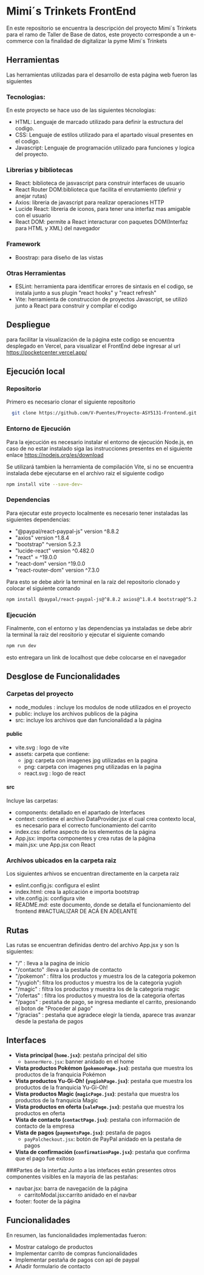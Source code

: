 
# Mimi´s Trinkets FrontEnd

En este repositorio se encuentra la descripción del proyecto Mimi´s Trinkets para el ramo de Taller de Base de datos, este proyecto corresponde a un e-commerce con la finalidad de digitalizar la pyme Mimi´s Trinkets

## Herramientas

Las herramientas utilizadas para el desarrollo de esta página web fueron las siguientes

### Tecnologias:
En este proyecto se hace uso de las siguientes técnologias:
- HTML: Lenguaje de marcado utilizado para definir la estructura del codigo.
- CSS: Lenguaje de estilos utilizado para el apartado visual presentes en el codigo.
- Javascript: Lenguaje de programación utilizado para funciones y logica del proyecto.

### Librerias y bibliotecas
- React: biblioteca de jasvascript para construir interfaces de usuario
- React Router DOM:biblioteca que facilita el enrutamiento (definir y anejar rutas)
- Axios: libreria de javascript para realizar operaciones HTTP
- Lucide React: libreria de iconos, para tener una interfaz mas amigable con el usuario
- React DOM: permite a React interacturar con paquetes DOM(Interfaz para HTML y XML) del navegador

### Framework
- Boostrap: para diseño de las vistas

### Otras Herramientas
- ESLint: herramienta para identificar errores de sintaxis en el codigo, se instala junto a sus plugin "react hooks" y "react refresh"
- Vite: herramienta de construccion de proyectos Javascript, se utilizó junto a React para construir y compilar el codigo
## Despliegue
para facilitar la visualización de la página este codigo se encuentra desplegado en Vercel, para visualizar el FrontEnd debe ingresar al url https://pocketcenter.vercel.app/

## Ejecución local
### Repositorio
Primero es necesario clonar el siguiente repositorio

```bash
  git clone https://github.com/V-Puentes/Proyecto-ASY5131-Frontend.git
```

### Entorno de Ejecución
Para la ejecución es necesario instalar el entorno de ejecución Node.js, en caso de no estar instalado siga las instrucciones presentes en el siguiente enlace https://nodejs.org/es/download

Se utilizará tambien la herramienta de compilación Vite, si no se encuentra instalada debe ejecutarse en el archivo raiz el siguiente codigo

```bash
npm install vite --save-dev~
```

### Dependencias
Para ejecutar este proyecto localmente es necesario tener instaladas las siguientes dependencias:

- "@paypal/react-paypal-js" version ^8.8.2
- "axios" version ^1.8.4
- "bootstrap" ^version 5.2.3
- "lucide-react" version ^0.482.0
- "react" = ^19.0.0
- "react-dom" version ^19.0.0
- "react-router-dom" version ^7.3.0

Para esto se debe abrir la terminal en la raiz del repositorio clonado y colocar el siguiente comando
```bash
npm install @paypal/react-paypal-js@^8.8.2 axios@^1.8.4 bootstrap@^5.2.3 lucide-react@^0.482.0 react@^19.0.0 react-dom@^19.0.0 react-router-dom@^7.3.0

```
### Ejecución

Finalmente, con el entorno y las dependencias ya instaladas se debe abrir la terminal la raiz del reositorio y ejecutar el siguiente comando

```bash
npm run dev
```
esto entregara un link de localhost que debe colocarse en el navegador

## Desglose de Funcionalidades

### Carpetas del proyecto
- node_modules : incluye los modulos de node utilizados en el proyecto
- public: incluye los archivos publicos de la página
- src: incluye los archivos que dan funcionalidad a la página

#### public
- vite.svg : logo de vite
- assets: carpeta que contiene:
    - jpg: carpeta con imagenes jpg utilizadas en la pagina
    - png: carpeta con imagenes png utilizadas en la pagina
    - react.svg : logo de react

#### src
Incluye las carpetas:
- components: detallado en el apartado de Interfaces
- context: contiene el archivo DataProvider.jsx el cual crea contexto local, es necesario para el correcto funcionamiento del carrito
- index.css: define aspecto de los elementos de la página
- App.jsx: importa componentes y crea rutas de la página
- main.jsx: une App.jsx con React

### Archivos ubicados en la carpeta raiz
Los siguientes arhivos se encuentran directamente en la carpeta raiz
- eslint.config.js: configura el eslint
- index.html: crea la aplicación e importa bootstrap
- vite.config.js: configura vite
- README.md: este documento, donde se detalla el funcionamiento del frontend
##ACTUALIZAR DE ACÁ EN ADELANTE

## Rutas
Las rutas se encuentran definidas dentro del archivo App.jsx y son ls siguientes:
- "/" : lleva a la pagina de inicio
- "/contacto" :lleva a la pestaña de contacto
- "/pokemon" : filtra los productos y muestra los de la categoria pokemon
- "/yugioh": filtra los productos y muestra los de la categoria yugioh
- "/magic" : filtra los productos y muestra los de la categoria magic
- "/ofertas" : filtra los productos y muestra los de la categoria ofertas
- "/pagos" : pestaña de pago, se ingresa mediante el carrito, presionando el boton de "Proceder al pago"
- "/gracias" : pestaña que agradece elegir la tienda, aparece tras avanzar desde la pestaña de pagos
## Interfaces
- **Vista principal (`home.jsx`)**: pestaña principal del sitio
  - `bannerHero.jsx`: banner anidado en el home
- **Vista productos Pokémon (`pokemonPage.jsx`)**: pestaña que muestra los productos de la franquicia Pokémon
- **Vista productos Yu-Gi-Oh! (`yugiohPage.jsx`)**: pestaña que muestra los productos de la franquicia Yu-Gi-Oh!
- **Vista productos Magic (`magicPage.jsx`)**: pestaña que muestra los productos de la franquicia Magic
- **Vista productos en oferta (`salePage.jsx`)**: pestaña que muestra los productos en oferta
- **Vista de contacto (`contactPage.jsx`)**: pestaña con información de contacto de la empresa
- **Vista de pagos (`paymentsPage.jsx`)**: pestaña de pagos
  - `payPalcheckout.jsx`: botón de PayPal anidado en la pestaña de pagos
- **Vista de confirmación (`confirmationPage.jsx`)**: pestaña que confirma que el pago fue exitoso

###Partes de la interfaz
Junto a las intefaces están presentes otros componentes visibles en la mayoría de las pestañas:
- navbar.jsx: barra de navegación de la página
    - carritoModal.jsx:carrito anidado en el navbar
- footer: footer de la página


## Funcionalidades

En resumen, las funcionalidades implementadas fueron:

- Mostrar catalogo de productos
- Implementar carrito de compras funcionalidades
- Implementar pestaña de pagos con api de paypal
- Añadir formulario de contacto
